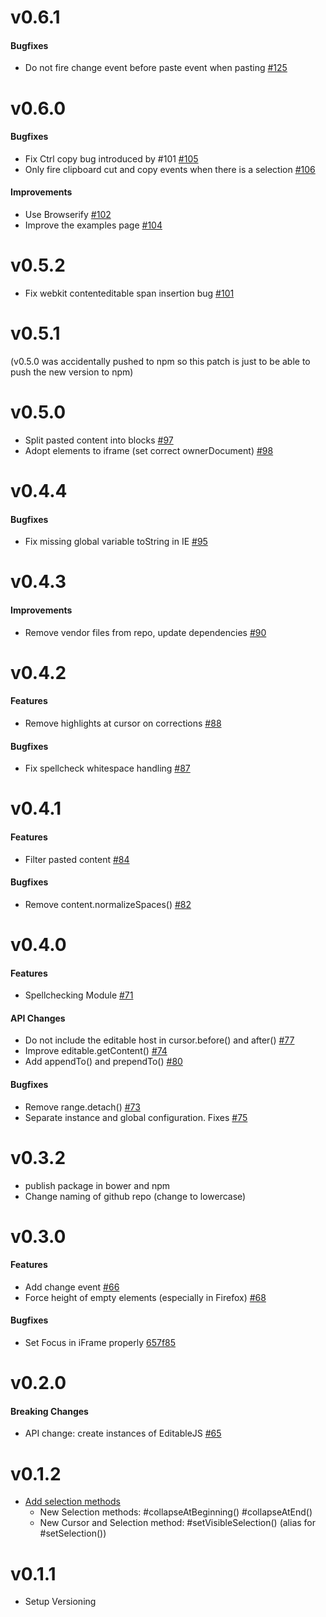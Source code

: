 # v0.6.1

#### Bugfixes

- Do not fire change event before paste event when pasting [#125](https://github.com/upfrontIO/editable.js/pull/125)

# v0.6.0

#### Bugfixes

- Fix Ctrl copy bug introduced by #101 [#105](https://github.com/upfrontIO/editable.js/pull/105)
- Only fire clipboard cut and copy events when there is a selection [#106](https://github.com/upfrontIO/editable.js/pull/106)

#### Improvements

- Use Browserify [#102](https://github.com/upfrontIO/editable.js/pull/102)
- Improve the examples page [#104](https://github.com/upfrontIO/editable.js/pull/104)


# v0.5.2

- Fix webkit contenteditable span insertion bug [#101](https://github.com/upfrontIO/editable.js/pull/101)


# v0.5.1

(v0.5.0 was accidentally pushed to npm so this patch is just to be able to push the new version to npm)


# v0.5.0

- Split pasted content into blocks [#97](https://github.com/upfrontIO/editable.js/pull/97)
- Adopt elements to iframe (set correct ownerDocument) [#98](https://github.com/upfrontIO/editable.js/pull/98)


# v0.4.4

#### Bugfixes

- Fix missing global variable toString in IE [#95](https://github.com/upfrontIO/editable.js/pull/95)


# v0.4.3

#### Improvements

- Remove vendor files from repo, update dependencies [#90](https://github.com/upfrontIO/editable.js/pull/90)


# v0.4.2

#### Features

- Remove highlights at cursor on corrections [#88](https://github.com/upfrontIO/editable.js/pull/88)

#### Bugfixes

- Fix spellcheck whitespace handling [#87](https://github.com/upfrontIO/editable.js/pull/87)


# v0.4.1

#### Features

- Filter pasted content [#84](https://github.com/upfrontIO/editable.js/pull/84)

#### Bugfixes

- Remove content.normalizeSpaces() [#82](https://github.com/upfrontIO/editable.js/issues/82)


# v0.4.0

#### Features

- Spellchecking Module [#71](https://github.com/upfrontIO/editable.js/pull/71)

#### API Changes

- Do not include the editable host in cursor.before() and after() [#77](https://github.com/upfrontIO/editable.js/pull/77)
- Improve editable.getContent() [#74](https://github.com/upfrontIO/editable.js/pull/74)
- Add appendTo() and prependTo() [#80](https://github.com/upfrontIO/editable.js/pull/80)

#### Bugfixes

- Remove range.detach() [#73](https://github.com/upfrontIO/editable.js/pull/73)
- Separate instance and global configuration. Fixes [#75](https://github.com/upfrontIO/editable.js/issues/75)


# v0.3.2

- publish package in bower and npm
- Change naming of github repo (change to lowercase)


# v0.3.0

#### Features

- Add change event [#66](https://github.com/upfrontIO/Editable.JS/pull/66)
- Force height of empty elements (especially in Firefox) [#68](https://github.com/upfrontIO/Editable.JS/pull/68)

#### Bugfixes

- Set Focus in iFrame properly [657f85](https://github.com/upfrontIO/Editable.JS/commit/657f85d1c1a0f9d3018548654271616c41480b2b)


# v0.2.0

#### Breaking Changes

- API change: create instances of EditableJS [#65](https://github.com/upfrontIO/Editable.JS/pull/65)


# v0.1.2

- [Add selection methods](https://github.com/upfrontIO/Editable.JS/pull/64)
  - New Selection methods:
    #collapseAtBeginning()
    #collapseAtEnd()
  - New Cursor and Selection method:
    #setVisibleSelection() (alias for #setSelection())

# v0.1.1

- Setup Versioning
